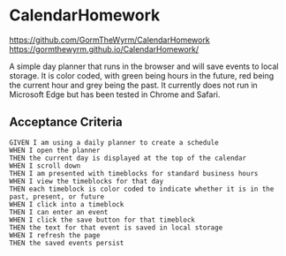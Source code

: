 # CalendarHomework
https://github.com/GormTheWyrm/CalendarHomework
https://gormthewyrm.github.io/CalendarHomework/



A simple day planner that runs in the browser and will save events to local storage. 
It is color coded, with green being hours in the future, red being the current hour and grey being the past.
It currently does not run in Microsoft Edge but has been tested in Chrome and Safari.


## Acceptance Criteria

```
GIVEN I am using a daily planner to create a schedule
WHEN I open the planner
THEN the current day is displayed at the top of the calendar
WHEN I scroll down
THEN I am presented with timeblocks for standard business hours
WHEN I view the timeblocks for that day
THEN each timeblock is color coded to indicate whether it is in the past, present, or future
WHEN I click into a timeblock
THEN I can enter an event
WHEN I click the save button for that timeblock
THEN the text for that event is saved in local storage
WHEN I refresh the page
THEN the saved events persist
```


